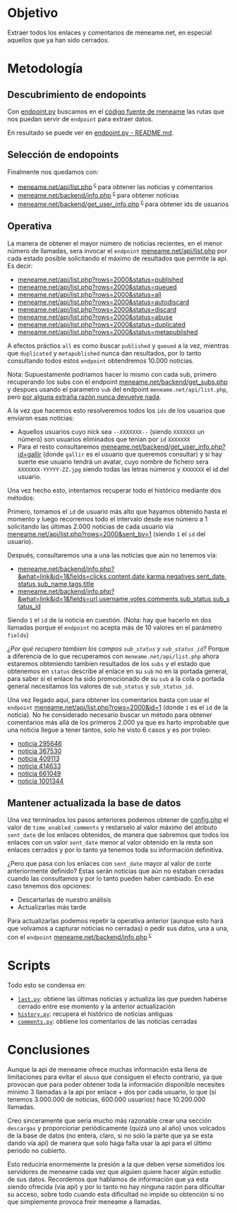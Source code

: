 # Objetivo

Extraer todos los enlaces y comentarios de meneame.net,
en especial aquellos que ya han sido cerrados.

# Metodología

## Descubrimiento de endopoints

Con [endpoint.py](/core/endpoint.py) buscamos en el
[código fuente de meneame](https://github.com/Meneame/meneame.net/)
las rutas que nos puedan servir de `endpoint` para extraer datos.

En resultado se puede ver en [endpoint.py - README.md](/core/README.md).

## Selección de endopoints

Finalmente nos quedamos con:

* [meneame.net/api/list.php](https://www.meneame.net/api/list.php)<sup>
<a href="https://github.com/Meneame/meneame.net/blob/master/www/api/list.php">c</a>
</sup> para obtener las noticias y comentarios
* [meneame.net/backend/info.php](https://www.meneame.net/backend/info.php?what=&fields=&id=)<sup>
<a href="https://github.com/Meneame/meneame.net/blob/master/www/backend/info.php">c</a>
</sup> para obtener noticias
* [meneame.net/backend/get_user_info.php](https://www.meneame.net/backend/get_user_info.php?id=)<sup>
<a href="https://github.com/Meneame/meneame.net/blob/master/www/backend/get_user_info.php">c</a>
</sup> para obtener ids de usuarios

## Operativa

La manera de obtener el mayor número de noticias recientes, en el menor número de llamadas,
sera invocar el `endpoint` [meneame.net/api/list.php](https://www.meneame.net/api/list.php)
por cada estado posible solicitando el máximo de resultados que permite la api. Es decir:

* [meneame.net/api/list.php?rows=2000&status=published](https://www.meneame.net/api/list.php?rows=2000&status=published)
* [meneame.net/api/list.php?rows=2000&status=queued](https://www.meneame.net/api/list.php?rows=2000&status=queued)
* [meneame.net/api/list.php?rows=2000&status=all](https://www.meneame.net/api/list.php?rows=2000&status=all)
* [meneame.net/api/list.php?rows=2000&status=autodiscard](https://www.meneame.net/api/list.php?rows=2000&status=autodiscard)
* [meneame.net/api/list.php?rows=2000&status=discard](https://www.meneame.net/api/list.php?rows=2000&status=discard)
* [meneame.net/api/list.php?rows=2000&status=abuse](https://www.meneame.net/api/list.php?rows=2000&status=abuse)
* [meneame.net/api/list.php?rows=2000&status=duplicated](https://www.meneame.net/api/list.php?rows=2000&status=duplicated)
* [meneame.net/api/list.php?rows=2000&status=metapublished](https://www.meneame.net/api/list.php?rows=2000&status=metapublished)

A efectos práctios `all` es como buscar `published` y `queued` a la vez, mientras que `duplicated` y `metapublished` nunca
dan resultados, por lo tanto consultando todos estos `endpoint` obtendremos 10.000 noticias.

Nota: Supuestamente podriamos hacer lo mismo con cada sub, primero recuperando los subs con el endpoint [meneame.net/backend/get_subs.php](https://www.meneame.net/backend/get_subs.php) y despues usando el parametro `sub` del endpoint `meneame.net/api/list.php`, pero [por alguna extraña razón nunca devuelve nada](https://github.com/Meneame/meneame.net/issues/28).

A la vez que hacemos esto resolveremos todos los `ids` de los usuarios que enviaron esas noticias:

* Aquellos usuarios cuyo nick sea `--XXXXXXX--` (siendo `XXXXXXX` un número) son usuarios eliminados que tenian por `id` `XXXXXXX`
* Para el resto consultaremos [meneame.net/backend/get_user_info.php?id=gallir](https://www.meneame.net/backend/get_user_info.php?id=gallir) (donde `gallir` es el usuario que queremos consultar) y si hay suerte ese usuario
tendrá un avatar, cuyo nombre de fichero sera `XXXXXXX-YYYYY-ZZ.jpg` siendo todas las letras números y `XXXXXXX` el id
del usuario.

Una vez hecho esto, intentamos recuperar todo el histórico mediante dos métodos:

Primero, tomamos el `id` de usuario más alto que hayamos obtenido hasta el momento y luego recorremos todo el intervalo desde ese número a 1 solicitando
las últimas 2.000 noticias de cada usuario vía [meneame.net/api/list.php?rows=2000&sent_by=1](https://www.meneame.net/api/list.php?rows=2000&sent_by=1) (siendo `1` el `id` del usuario).

Después, consultaremos una a una las noticias que aún no tenemos vía:

* [meneame.net/backend/info.php?&what=link&id=1&fields=clicks,content,date,karma,negatives,sent_date,status,sub_name,tags,title](https://www.meneame.net/backend/info.php?&what=link&id=1&fields=clicks,content,date,karma,negatives,sent_date,status,sub_name,tags,title)
* [meneame.net/backend/info.php?&what=link&id=1&fields=url,username,votes,comments,sub_status,sub_status_id](https://www.meneame.net/backend/info.php?&what=link&id=1&fields=url,username,votes,comments,sub_status,sub_status_id)

Siendo `1` el `id` de la noticia en cuestión. (Nota: hay que hacerlo en dos llamadas porque el `endpoint` no acepta más de 10 valores en el parámetro `fields`)

*¿Por qué recupero tambien los campos `sub_status` y `sub_status_id`?* Porque a diferencia de lo que recuperamos con `meneame.net/api/list.php` ahora estaremos obteniendo tambien resultados de los `subs` y el estado que obtenemos en `status` describe al enlace en su `sub` no en la portada general, para saber si el enlace ha sido promocionado de su `sub` a la cola o portada general necesitamos los valores de `sub_status` y `sub_status_id`.

Una vez llegado aquí, para obtener los comentarios basta con usar el `endpoint` [meneame.net/api/list.php?rows=2000&id=1](https://www.meneame.net/api/list.php?rows=2000&id=1) (donde `1` es el `id` de la noticia).
No he considerado necesario buscar un método para obtener comentarios más allá de
los primeros 2.000 ya que es harto improbable que una noticia llegue a tener tantos, solo he visto 6 casos y es por troleo:

* [noticia 295646](https://www.meneame.net/story/295646/standard/28)
* [noticia 367530](https://www.meneame.net/story/367530/standard/28)
* [noticia 409113](https://www.meneame.net/story/409113/standard/28)
* [noticia 414633](https://www.meneame.net/story/414633/standard/28)
* [noticia 661049](https://www.meneame.net/story/661049/standard/28)
* [noticia 1001344](https://www.meneame.net/story/1001344/standard/28)

## Mantener actualizada la base de datos

Una vez terminados los pasos anteriores podemos obtener de
[config.php](https://github.com/Meneame/meneame.net/blob/master/www/config.php)
el valor de `time_enabled_comments` y restarselo al valor máximo
del atributo `sent_date` de los enlaces obtenidos, de manera que sabremos
que todos los enlaces con un valor `sent_date` menor al valor obtenido
en la resta son enlaces cerrados y por lo tanto ya tenemos toda su información
definitiva.

¿Pero que pasa con los enlaces con `sent_date` mayor al valor de corte anteriormente
definido? Estas serán noticias que aún no estaban cerradas cuando las consultamos y por lo tanto pueden haber cambiado. En ese caso tenemos dos opciones:

* Descartarlas de nuestro análisis
* Actualizarlas más tarde

Para actualizarlas podemos repetir la operativa anterior (aunque esto hará que
volvamos a capturar noticias no cerradas) o pedir sus datos, una a una, con
el `endpoint` [meneame.net/backend/info.php](https://www.meneame.net/backend/info.php?what=&fields=&id=)<sup>
<a href="https://github.com/Meneame/meneame.net/blob/master/www/backend/info.php">c</a>
</sup>

# Scripts

Todo esto se condensa en:

* [`last.py`](/last.py): obtiene las últimas noticias y actualiza las que pueden haberse
cerrado entre ese momento y la anterior actualización
* [`history.py`](/history.py): recupera el histórico de noticias antiguas
* [`comments.py`](/comments.py): obtiene los comentarios de las noticias cerradas

# Conclusiones

Aunque la api de meneame ofrece muchas información esta llena de limitaciones para
evitar el `abuso` que consiguen el efecto contrario, ya que provocan que para
poder obtener toda la información disponible necesites mínimo 3 llamadas a la
api por enlace + dos por cada usuario, lo que (si tenemos
3.000.000 de noticias, 600.000 usuarios) hace 10.200.000 llamadas.

Creo sinceramente que seria mucho más razonable crear una sección `descargas`
y proporcionar periódicamente (quizá uno al año) unos volcados de la base de datos
(no entera, claro, si no solo la parte que ya se esta dando vía api)
de manera que solo haga falta usar la api para el último periodo no cubierto.

Esto reduciría enormemente la presión a la que deben verse sometidos los servidores
de meneame cada vez que alguien quiere hacer algún estudio de sus datos.
Recordemos que hablamos de información que ya esta siendo ofrecida (via api) y
por lo tanto no hay ninguna razón para dificultar su acceso, sobre todo cuando
esta dificultad no impide su obtención si no que simplemente provoca
freír meneame a llamadas.

